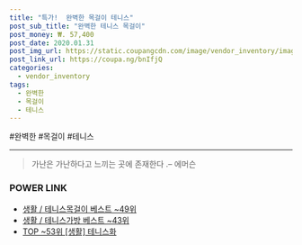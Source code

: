 ```yaml
--- 
title: "특가!  완벽한 목걸이 테니스" 
post_sub_title: "완벽한 테니스 목걸이" 
post_money: ₩. 57,400 
post_date: 2020.01.31 
post_img_url: https://static.coupangcdn.com/image/vendor_inventory/images/2019/02/15/16/9/99a2aee7-9975-46b9-977e-e2e5fb0346e0.jpg 
post_link_url: https://coupa.ng/bnIfjQ 
categories: 
  - vendor_inventory 
tags: 
  - 완벽한 
  - 목걸이 
  - 테니스 
--- 
```

  #완벽한 #목걸이 #테니스 
<hr> 

> 가난은 가난하다고 느끼는 곳에 존재한다 .–  에머슨 


### POWER LINK

* <a href="https://blog.naver.com/santokki14/221790896952" target="_blank">생활 / 테니스목걸이 베스트 ~49위</a>
* <a href="https://blog.naver.com/santokki14/221784796612" target="_blank">생활 / 테니스가방 베스트 ~43위</a>
* <a href="https://blog.naver.com/fasyy4321/221779933888" target="_blank"> TOP ~53위 [생활] 테니스화</a>
